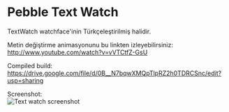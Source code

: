 Pebble Text Watch
=================

TextWatch watchface'inin Türkçeleştirilmiş halidir.

Metin değiştirme animasyonunu bu linkten izleyebilirsiniz: http://www.youtube.com/watch?v=vVTCtfZ-GsU

Compiled build: https://drive.google.com/file/d/0B__N7bqwXMQpTlpRZ2h0TDRCSnc/edit?usp=sharing

Screenshot:  
![Text watch screenshot](https://raw.github.com/aybuke/denemelerim/master/pebble.jpg)
